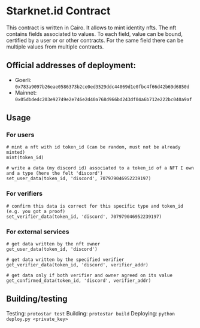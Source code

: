 # Starknet.id Contract

This contract is written in Cairo. It allows to mint identity nfts.
The nft contains fields associated to values. To each field, value can be bound, certified by a user or or other contracts. For the same field there can be multiple values from multiple contracts.

## Official addresses of deployment:
- Goerli: ``0x783a9097b26eae0586373b2ce0ed3529ddc44069d1e0fbc4f66d42b69d6850d``
- Mainnet: ``0x05dbdedc203e92749e2e746e2d40a768d966bd243df04a6b712e222bc040a9af``

## Usage

### For users
```cairo
# mint a nft with id token_id (can be random, must not be already minted)
mint(token_id)

# write a data (my discord id) associated to a token_id of a NFT I own and a type (here the felt 'discord')
set_user_data(token_id, 'discord', 707979046952239197)
```

### For verifiers
```cairo
# confirm this data is correct for this specific type and token_id (e.g. you got a proof)
set_verifier_data(token_id, 'discord', 707979046952239197)
```

### For external services
```cairo
# get data written by the nft owner
get_user_data(token_id, 'discord')

# get data written by the specified verifier
get_verifier_data(token_id, 'discord', verifier_addr)

# get data only if both verifier and owner agreed on its value
get_confirmed_data(token_id, 'discord', verifier_addr)
```

## Building/testing

Testing: ``protostar test``
Building: ``protostar build``
Deploying: ``python deploy.py <private_key>``
